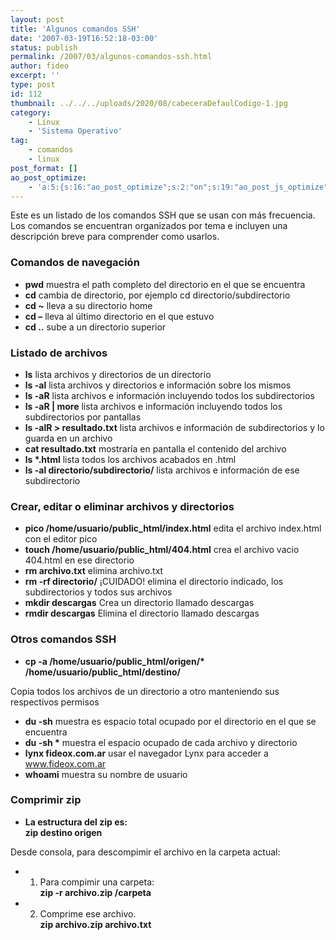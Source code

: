```yaml
---
layout: post
title: 'Algunos comandos SSH'
date: '2007-03-19T16:52:18-03:00'
status: publish
permalink: /2007/03/algunos-comandos-ssh.html
author: fideo
excerpt: ''
type: post
id: 112
thumbnail: ../../../uploads/2020/08/cabeceraDefaulCodigo-1.jpg
category:
    - Linux
    - 'Sistema Operativo'
tag:
    - comandos
    - linux
post_format: []
ao_post_optimize:
    - 'a:5:{s:16:"ao_post_optimize";s:2:"on";s:19:"ao_post_js_optimize";s:2:"on";s:20:"ao_post_css_optimize";s:2:"on";s:12:"ao_post_ccss";s:2:"on";s:16:"ao_post_lazyload";s:2:"on";}'
---
```

Este es un listado de los comandos SSH que se usan con más frecuencia. Los comandos se encuentran organizados por tema e incluyen una descripción breve para comprender como usarlos.

### Comandos de navegación

- **pwd** muestra el path completo del directorio en el que se encuentra
- **cd** cambia de directorio, por ejemplo cd directorio/subdirectorio
- **cd ~** lleva a su directorio home
- **cd –** lleva al último directorio en el que estuvo
- **cd ..** sube a un directorio superior

### Listado de archivos

- **ls** lista archivos y directorios de un directorio
- **ls -al** lista archivos y directorios e información sobre los mismos
- **ls -aR** lista archivos e información incluyendo todos los subdirectorios
- **ls -aR | more** lista archivos e información incluyendo todos los subdirectorios por pantallas
- **ls -alR &gt; resultado.txt** lista archivos e información de subdirectorios y lo guarda en un archivo
- **cat resultado.txt** mostraría en pantalla el contenido del archivo
- **ls \*.html** lista todos los archivos acabados en .html
- **ls -al directorio/subdirectorio/** lista archivos e información de ese subdirectorio

### Crear, editar o eliminar archivos y directorios

- **pico /home/usuario/public\_html/index.html** edita el archivo index.html con el editor pico
- **touch /home/usuario/public\_html/404.html** crea el archivo vacio 404.html en ese directorio
- **rm archivo.txt** elimina archivo.txt
- **rm -rf directorio/** ¡CUIDADO! elimina el directorio indicado, los subdirectorios y todos sus archivos
- **mkdir descargas** Crea un directorio llamado descargas
- **rmdir descargas** Elimina el directorio llamado descargas

### Otros comandos SSH

- **cp -a /home/usuario/public\_html/origen/\* /home/usuario/public\_html/destino/**

Copia todos los archivos de un directorio a otro manteniendo sus respectivos permisos

- **du -sh** muestra es espacio total ocupado por el directorio en el que se encuentra
- **du -sh \*** muestra el espacio ocupado de cada archivo y directorio
- **lynx fideox.com.ar** usar el navegador Lynx para acceder a www.fideox.com.ar
- **whoami** muestra su nombre de usuario

### Comprimir zip

- **La estructura del zip es:  
  zip destino origen**

Desde consola, para descompimir el archivo en la carpeta actual:

- 1. Para compimir una carpeta:  
   **zip -r archivo.zip /carpeta**

- 2. Comprime ese archivo.  
   **zip archivo.zip archivo.txt**
